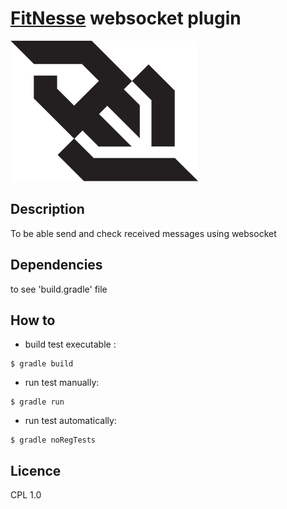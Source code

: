 # [FitNesse](https://github.com/unclebob/fitnesse) websocket plugin

![websocket](tests/FitNesseRoot/files/img/logo-websocket.png)

## Description
To be able send and check received messages using websocket


## Dependencies
to see 'build.gradle' file

## How to
 * build test executable : 
```shell_session
$ gradle build
```

 * run test manually:
```shell_session
$ gradle run
```

 * run test automatically:
```shell_session
$ gradle noRegTests
```

## Licence
CPL 1.0